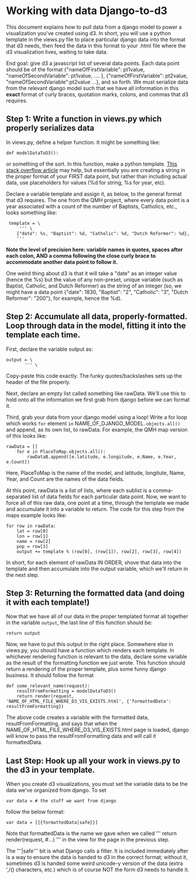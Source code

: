 # Working with data Django-to-d3
This document explains how to pull data from a django model to power a visualization you've created using d3. In short, you will use a python template in the views.py file to place particular django data into the format that d3 needs, then feed the data in this format to your .html file where the d3 visualization lives, waiting to take data.

End goal: give d3 a javascript list of several data points. Each data point should be of the format {"nameOfFirstVariable": pt1value, "nameOfSecondVariable": pt1value, .... }, {"nameOfFirstVariable": pt2value, "nameOfSecondVariable":pt2value ...}, and so forth. We must serialize data from the relevant django model such that we have all information in this <strong> exact </strong> format of curly braces, quotation marks, colons, and commas that d3 requires. 

## Step 1: Write a function in views.py which properly serializes data
In views.py, define a helper function. It might be something like:
```
def modelDataToD3():
``` 
or something of the sort.
In this function, make a python template. [This stack overflow article](https://stackoverflow.com/questions/4288973/whats-the-difference-between-s-and-d-in-python-string-formatting) may help, but essentially you are creating a string in the proper format of your FIRST data point, but rather than including actual data, use placeholders for values (%d for string, %s for year, etc).
 
Declare a variable template and assign it, as below, to the general format that d3 requires. The one from the QMH project, where every data point is a year associated with a count of the number of Baptists, Catholics, etc., looks something like:
```
 template = \
	 ''' \
	{"date": %s, "Baptist": %d, "Catholic": %d, "Dutch Reformer": %d},
	'''
```
  <strong> Note the level of precision here: variable names in quotes, spaces after each colon, <strong> AND a comma following the close curly brace </strong> to accommodate another data point to follow it. </strong>
  
 One weird thing about d3 is that it will take a "date" as an integer value (hence the %s) but the value of any non-preset, unique variable (such as Baptist, Catholic, and Dutch Reformer) as the string of an integer (so, we might have a data point {"date": 1830, "Baptist": "2", "Catholic": "3", "Dutch Reformer": "200"}, for example, hence the %d). 
 
 ## Step 2: Accumulate all data, properly-formatted. Loop through data in the model, fitting it into the template each time.
 
 First, declare the variable output as:
 ```
 output = \
	    ''' \
```
Copy-paste this code exactly. The funky quotes/backslashes sets up the header of the file properly.

Next, declare an empty list called something like rawData. We'll use this to hold onto all the information we first grab from django before we can format it.

Third, grab your data from your django model using a loop! Write a for loop which works ```for``` element ```in``` NAME_OF_DJANGO_MODEL```.objects.all()``` and append, as its own list, to rawData. For example, the QMH map version of this looks like:
```
rawData = []
	for e in PlaceToMap.objects.all():
		rawDataB.append([e.latitude, e.longitude, e.Name, e.Year, e.Count])
```
Here, PlaceToMap is the name of the model, and latitude, longitute, Name, Year, and Count are the names of the data fields.

At this point, rawData is a list of lists, where each sublist is a comma-separated list of data fields for each particular data point. 
Now, we want to force all of this raw data, one point at a time, through the template we made and accumulate it into a variable to return. 
The code for this step from the maps example looks like:
```
for row in rawData:
	lat = row[0]
	lon = row[1]
	name = row[2]
	pop = row[3]
	output += template % (row[0], (row[1]), row[2], row[3], row[4])
```
In short, for each element of rawData IN ORDER, shove that data into the template and then accumulate into the output variable, which we'll return in the next step.

## Step 3: Returning the formatted data (and doing it with each template!)
Now that we have all of our data in the proper templated format all together in the variable ```output```, the last line of this function should be:
```
return output
```
Now, we have to put this output in the right place. Somewhere else in views.py, you should have a function which renders each template.
In whichever rendering function is relevant to the data, declare some variable as the result of the formatting function we just wrote. This function should return a rendering of the proper template, plus some funny django business.
It should follow the format
```
def some_relevant_name(request):
	resultFromFormatting = modelDataToD3()
	return render(request, 'NAME_OF_HTML_FILE_WHERE_D3_VIS_EXISTS.html', {'formattedData': resultFromFormatting})
```
The above code creates a variable with the formatted data, resultFromFormatting, and says that when the NAME_OF_HTML_FILE_WHERE_D3_VIS_EXISTS.html page is loaded, django will know to pass the resultFromFormatting data and will call it formattedData. 


## Last Step: Hook up all your work in views.py to the d3 in your template.
When you create d3 visualizations, you must set the variable data to be the data we've organized from django. To set 
```
var data = # the stuff we want from django
```
follow the below format:

```
var data = [{{formattedData|safe}}]
```

Note that formattedData is the name we gave when we called ''' return render(request, #...) ''' in the view for the page in the previous step.

The '''|safe''' bit is what Django calls a filter. It is included immediately after is a way to ensure the data is handed to d3 in the correct format; without it, sometimes d3 is handed some weird unicode-y version of the data (extra ',/() characters, etc.) which is of course NOT the form d3 needs to handle it. 
